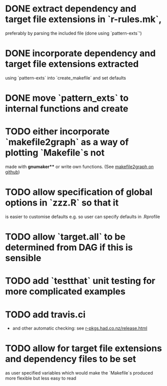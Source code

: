 

# DONE extract dependency and target file extensions in \`r-rules.mk\`,

preferably by parsing the included file (done using \`pattern-exts\`')


# DONE incorporate dependency and target file extensions extracted

using \`pattern-exts\` into \`create\_makefile\` and set defaults


# DONE move \`pattern\_exts\` to internal functions and create


# TODO either incorporate \`makefile2graph\` as a way of plotting \`Makefile\`s not

made with ****gnumaker\*\***** or write own functions.  (See [makefile2graph
on github](<https://github.com/lindenb/makefile2graph> "makefile2graph
on github"))


# TODO allow specification of <span class="underline">global options</span> in \`zzz.R\` so that it

is easier to customise defaults e.g. so user can specify defaults in
.Rprofile


# TODO allow \`target.all\` to be determined from DAG if this is sensible


# TODO add \`testthat\` unit testing for more complicated examples


# TODO add travis.ci

-   and other automatic checking: see
    [r-pkgs.had.co.nz/release.html](<http://r-pkgs.had.co.nz/release.html>)


# TODO allow for target file extensions and dependency files to be set

as user specified variables which would make the \`Makefile\`s
produced more flexible but less easy to read

